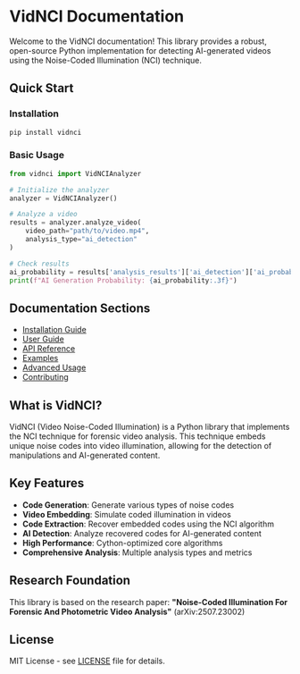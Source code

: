 # VidNCI Documentation

Welcome to the VidNCI documentation! This library provides a robust, open-source Python implementation for detecting AI-generated videos using the Noise-Coded Illumination (NCI) technique.

## Quick Start

### Installation

```bash
pip install vidnci
```

### Basic Usage

```python
from vidnci import VidNCIAnalyzer

# Initialize the analyzer
analyzer = VidNCIAnalyzer()

# Analyze a video
results = analyzer.analyze_video(
    video_path="path/to/video.mp4",
    analysis_type="ai_detection"
)

# Check results
ai_probability = results['analysis_results']['ai_detection']['ai_probability']
print(f"AI Generation Probability: {ai_probability:.3f}")
```

## Documentation Sections

- [Installation Guide](installation.md)
- [User Guide](user_guide.md)
- [API Reference](api_reference.md)
- [Examples](examples.md)
- [Advanced Usage](advanced_usage.md)
- [Contributing](contributing.md)

## What is VidNCI?

VidNCI (Video Noise-Coded Illumination) is a Python library that implements the NCI technique for forensic video analysis. This technique embeds unique noise codes into video illumination, allowing for the detection of manipulations and AI-generated content.

## Key Features

- **Code Generation**: Generate various types of noise codes
- **Video Embedding**: Simulate coded illumination in videos
- **Code Extraction**: Recover embedded codes using the NCI algorithm
- **AI Detection**: Analyze recovered codes for AI-generated content
- **High Performance**: Cython-optimized core algorithms
- **Comprehensive Analysis**: Multiple analysis types and metrics

## Research Foundation

This library is based on the research paper:
**"Noise-Coded Illumination For Forensic And Photometric Video Analysis"** (arXiv:2507.23002)

## License

MIT License - see [LICENSE](../LICENSE) file for details.
